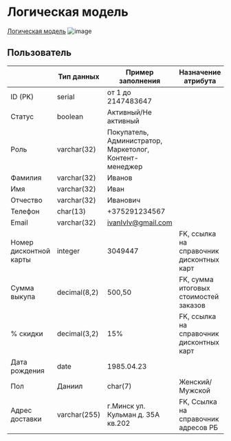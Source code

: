# Логическая модель
[Логическая модель](https://drive.google.com/file/d/17_mnmS5mFaYHc6G-HdQnR6TmauxyLMLV/view?usp=drive_link)
![image](https://github.com/user-attachments/assets/06558fdd-143e-4eb9-be83-a96880c60be3)

## Пользователь
|  | Тип данных | Пример заполнения |Назначение атрибута |
|-------|----------|---------|---------|
| ID (PK)     | serial     | от 1 до 2147483647     |      |
| Статус     | boolean      | Активный/Не активный      |      |
| Роль     | varchar(32)      | Покупатель, Администратор, Маркетолог, Контент-менеджер      |      |
| Фамилия     | varchar(32)   | Иванов      |      |
| Имя     | varchar(32)   | Иван      |      |
| Отчество     | varchar(32)   | Иванович      |      |
| Телефон     | char(13)   | +375291234567      |      |
| Email     | varchar(32)   | ivanIvIv@gmail.com      |      |
| Номер дисконтной карты     | integer   | 3049447      | FK, ссылка на справочник дисконтных карт     |
| Сумма выкупа     | decimal(8,2)   | 500,50      | FK, сумма итоговых стоимостей заказов     |
| % скидки     | decimal(3,2)   | 15%      | FK, ссылка на справочник дисконтных карт     |
| Дата рождения     | date   | 1985.04.23      |      |
| Пол     | Даниил   | char(7)      | Женский/Мужской     |      |
| Адрес доставки     | varchar(255)   | г.Минск ул. Кульман д. 35А кв.202      | FK, Ссылка на справочник адресов РБ     |

